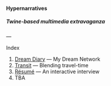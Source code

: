 #### Hypernarratives
##### Twine-based multimedia extravaganza

—

Index

1. [Dream Diary](http://labs.edouard.us/hypernarratives/Dream%20Diary.html) — My Dream Network
2. [Transit](http://labs.edouard.us/hypernarratives/Transit.html) — Blending travel-time
3. [Résumé](http://labs.edouard.us/hypernarratives/Resume.html) — An interactive interview
4. TBA

